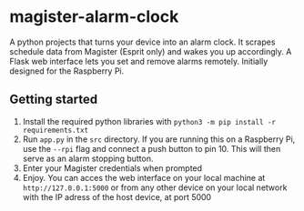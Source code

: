 # magister-alarm-clock
A python projects that turns your device into an alarm clock. It scrapes schedule data from Magister (Esprit only) and wakes you up accordingly. A Flask web interface lets you set and remove alarms remotely. Initially designed for the Raspberry Pi.

## Getting started
1. Install the required python libraries with `python3 -m pip install -r requirements.txt`
2. Run `app.py` in the `src` directory. If you are running this on a Raspberry Pi, use the `--rpi` flag and connect a push button to pin 10. This will then serve as an alarm stopping button.
3. Enter your Magister credentials when prompted
4. Enjoy. You can acces the web interface on your local machine at `http://127.0.0.1:5000` or from any other device on your local network with the IP adress of the host device, at port 5000
